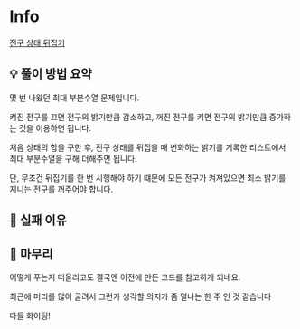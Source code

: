 # Info
[전구 상태 뒤집기](https://boj.kr/25634)

## 💡 풀이 방법 요약

몇 번 나왔던 최대 부분수열 문제입니다.

켜진 전구를 끄면 전구의 밝기만큼 감소하고, 꺼진 전구를 키면 전구의 밝기만큼 증가하는 것을 이용하면 됩니다.

처음 상태의 합을 구한 후, 전구 상태를 뒤집을 때 변화하는 밝기를 기록한 리스트에서 최대 부분수열을 구해 더해주면 됩니다.

단, 무조건 뒤집기를 한 번 시행해야 하기 떄문에 모든 전구가 켜져있으면 최소 밝기를 지니는 전구를 꺼주어야 합니다.

## 👀 실패 이유

## 🙂 마무리

어떻게 푸는지 떠올리고도 결국엔 이전에 만든 코드를 참고하게 되네요.

최근에 머리를 많이 굴려서 그런가 생각할 의지가 좀 덜나는 한 주 인 것 같습니다

다들 화이팅!